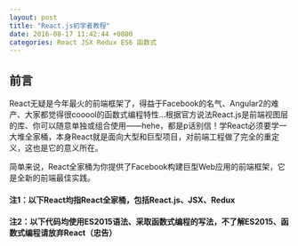 ```yaml
---
layout: post
title: "React.js初学者教程"
date: 2016-08-17 11:42:44 +0800
categories: React JSX Redux ES6 函数式
---
```


## 前言

React无疑是今年最火的前端框架了，得益于Facebook的名气、Angular2的难产、大家都觉得很cooool的函数式编程特性...根据官方说法React.js是前端视图层的库、你可以随意单独或组合使用——hehe，都是p话别信！学React必须要学一大堆全家桶，本身React就是面向大型和巨型项目，对前端工程做了完全的重定义，这也是它的意义所在。

简单来说，React全家桶为你提供了Facebook构建巨型Web应用的前端框架，它是全新的前端最佳实践。

#### 注1：以下React均指React全家桶，包括React.js、JSX、Redux
#### 注2：以下代码均使用ES2015语法、采取函数式编程的写法，不了解ES2015、函数式编程请放弃React（忠告）
